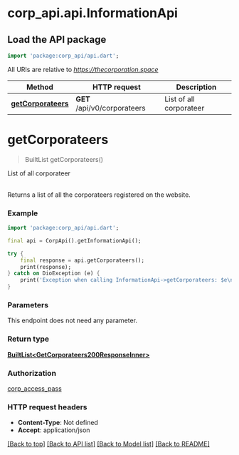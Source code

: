 # corp_api.api.InformationApi

## Load the API package
```dart
import 'package:corp_api/api.dart';
```

All URIs are relative to *https://thecorporation.space*

Method | HTTP request | Description
------------- | ------------- | -------------
[**getCorporateers**](InformationApi.md#getcorporateers) | **GET** /api/v0/corporateers | List of all corporateer


# **getCorporateers**
> BuiltList<GetCorporateers200ResponseInner> getCorporateers()

List of all corporateer

<br/>Returns a list of all the corporateers registered on the website.<br/>

### Example
```dart
import 'package:corp_api/api.dart';

final api = CorpApi().getInformationApi();

try {
    final response = api.getCorporateers();
    print(response);
} catch on DioException (e) {
    print('Exception when calling InformationApi->getCorporateers: $e\n');
}
```

### Parameters
This endpoint does not need any parameter.

### Return type

[**BuiltList&lt;GetCorporateers200ResponseInner&gt;**](GetCorporateers200ResponseInner.md)

### Authorization

[corp_access_pass](../README.md#corp_access_pass)

### HTTP request headers

 - **Content-Type**: Not defined
 - **Accept**: application/json

[[Back to top]](#) [[Back to API list]](../README.md#documentation-for-api-endpoints) [[Back to Model list]](../README.md#documentation-for-models) [[Back to README]](../README.md)

